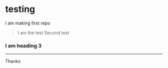 # testing
I am making first repo

> I am the test
> Second test

### I am heading 3

-----


Thanks
